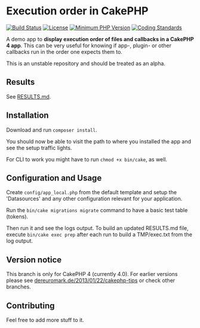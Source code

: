 # Execution order in CakePHP

[![Build Status](https://api.travis-ci.org/dereuromark/executionorder.svg?branch=master)](https://travis-ci.org/dereuromark/executionorder)
[![License](https://poser.pugx.org/cakephp/app/license.svg)](https://packagist.org/packages/cakephp/app)
[![Minimum PHP Version](http://img.shields.io/badge/php-%3E%3D%207.2-8892BF.svg)](https://php.net/)
[![Coding Standards](https://img.shields.io/badge/cs-PSR--2--R-yellow.svg)](https://github.com/php-fig-rectified/fig-rectified-standards)

A demo app to **display execution order of files and callbacks in a CakePHP 4 app**.
This can be very useful for knowing if app-, plugin- or other callbacks run in the
order one expects them to.

This is an unstable repository and should be treated as an alpha.

## Results

See [RESULTS.md](RESULTS.md).

## Installation

Download and run `composer install`.

You should now be able to visit the path to where you installed the app and see
the setup traffic lights.

For CLI to work you might have to run `chmod +x bin/cake`, as well.

## Configuration and Usage

Create `config/app_local.php` from the default template and setup the 'Datasources' and any other
configuration relevant for your application.

Run the `bin/cake migrations migrate` command to have a basic test table (tokens).

Then run it and see the logs output.
To build an updated RESULTS.md file, execute `bin/cake exec prep` after each run to build a TMP/exec.txt from the log output.

## Version notice
This branch is only for CakePHP 4 (currently 4.0).
For earlier versions please see [dereuromark.de/2013/01/22/cakephp-tips](http://www.dereuromark.de/2013/01/22/cakephp-tips/#dispatcher-execution-order)
or check other branches.

## Contributing

Feel free to add more stuff to it.
